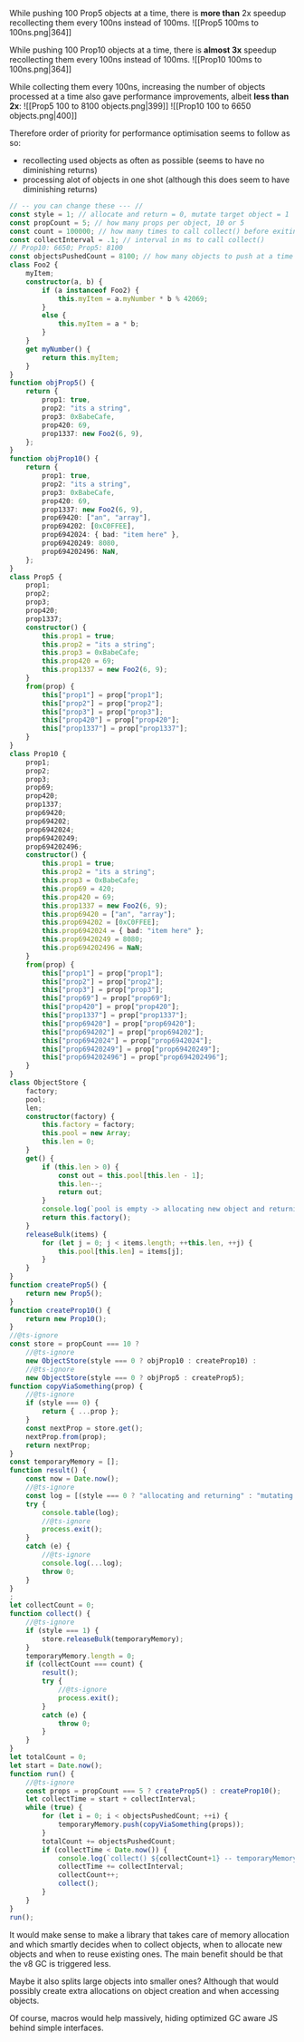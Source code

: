 
While pushing 100 Prop5 objects at a time, there is **more than** 2x speedup recollecting them every 100ns instead of 100ms.
![[Prop5 100ms to 100ns.png|364]]

While pushing 100 Prop10 objects at a time, there is **almost 3x** speedup recollecting them every 100ns instead of 100ms.
![[Prop10 100ms to 100ns.png|364]]

While collecting them every 100ns, increasing the number of objects processed at a time also gave performance improvements, albeit **less than 2x**:
![[Prop5 100 to 8100 objects.png|399]]
![[Prop10 100 to 6650 objects.png|400]]

Therefore order of priority for performance optimisation seems to follow as so:
- recollecting used objects as often as possible (seems to have no diminishing returns)
- processing alot of objects in one shot (although this does seem to have diminishing returns)
```Typescript TI:"Benchmark code" HL:"105-128,141-149,167-183" "FOLD"
// -- you can change these --- //
const style = 1; // allocate and return = 0, mutate target object = 1
const propCount = 5; // how many props per object, 10 or 5
const count = 100000; // how many times to call collect() before exiting
const collectInterval = .1; // interval in ms to call collect()
// Prop10: 6650; Prop5: 8100
const objectsPushedCount = 8100; // how many objects to push at a time
class Foo2 {
	myItem;
	constructor(a, b) {
		if (a instanceof Foo2) {
			this.myItem = a.myNumber * b % 42069;
		}
		else {
			this.myItem = a * b;
		}
	}
	get myNumber() {
		return this.myItem;
	}
}
function objProp5() {
	return {
		prop1: true,
		prop2: "its a string",
		prop3: 0xBabeCafe,
		prop420: 69,
		prop1337: new Foo2(6, 9),
	};
}
function objProp10() {
	return {
		prop1: true,
		prop2: "its a string",
		prop3: 0xBabeCafe,
		prop420: 69,
		prop1337: new Foo2(6, 9),
		prop69420: ["an", "array"],
		prop694202: [0xC0FFEE],
		prop6942024: { bad: "item here" },
		prop69420249: 8080,
		prop694202496: NaN,
	};
}
class Prop5 {
	prop1;
	prop2;
	prop3;
	prop420;
	prop1337;
	constructor() {
		this.prop1 = true;
		this.prop2 = "its a string";
		this.prop3 = 0xBabeCafe;
		this.prop420 = 69;
		this.prop1337 = new Foo2(6, 9);
	}
	from(prop) {
		this["prop1"] = prop["prop1"];
		this["prop2"] = prop["prop2"];
		this["prop3"] = prop["prop3"];
		this["prop420"] = prop["prop420"];
		this["prop1337"] = prop["prop1337"];
	}
}
class Prop10 {
	prop1;
	prop2;
	prop3;
	prop69;
	prop420;
	prop1337;
	prop69420;
	prop694202;
	prop6942024;
	prop69420249;
	prop694202496;
	constructor() {
		this.prop1 = true;
		this.prop2 = "its a string";
		this.prop3 = 0xBabeCafe;
		this.prop69 = 420;
		this.prop420 = 69;
		this.prop1337 = new Foo2(6, 9);
		this.prop69420 = ["an", "array"];
		this.prop694202 = [0xC0FFEE];
		this.prop6942024 = { bad: "item here" };
		this.prop69420249 = 8080;
		this.prop694202496 = NaN;
	}
	from(prop) {
		this["prop1"] = prop["prop1"];
		this["prop2"] = prop["prop2"];
		this["prop3"] = prop["prop3"];
		this["prop69"] = prop["prop69"];
		this["prop420"] = prop["prop420"];
		this["prop1337"] = prop["prop1337"];
		this["prop69420"] = prop["prop69420"];
		this["prop694202"] = prop["prop694202"];
		this["prop6942024"] = prop["prop6942024"];
		this["prop69420249"] = prop["prop69420249"];
		this["prop694202496"] = prop["prop694202496"];
	}
}
class ObjectStore {
	factory;
	pool;
	len;
	constructor(factory) {
		this.factory = factory;
		this.pool = new Array;
		this.len = 0;
	}
	get() {
		if (this.len > 0) {
			const out = this.pool[this.len - 1];
			this.len--;
			return out;
		}
		console.log(`pool is empty -> allocating new object and returning it`);
		return this.factory();
	}
	releaseBulk(items) {
		for (let j = 0; j < items.length; ++this.len, ++j) {
			this.pool[this.len] = items[j];
		}
	}
}
function createProp5() {
	return new Prop5();
}
function createProp10() {
	return new Prop10();
}
//@ts-ignore
const store = propCount === 10 ?
	//@ts-ignore
	new ObjectStore(style === 0 ? objProp10 : createProp10) :
	//@ts-ignore
	new ObjectStore(style === 0 ? objProp5 : createProp5);
function copyViaSomething(prop) {
	//@ts-ignore
	if (style === 0) {
		return { ...prop };
	}
	const nextProp = store.get();
	nextProp.from(prop);
	return nextProp;
}
const temporaryMemory = [];
function result() {
	const now = Date.now();
	//@ts-ignore
	const log = [(style === 0 ? "allocating and returning" : "mutating target obj") + " - " + (propCount == 5 ? "Prop5" : "Prop10"), "collect() called every " + collectInterval + " ms", "collect() called " + count + " times", objectsPushedCount + " objects pushed at a time", "took " + (now - start) / 1000 + " seconds", totalCount / 1000000 + " million total objects created", totalCount / (now - start) / 1000 + " thousand objects per second", "///////////////////////////////"];
	try {
		console.table(log);
		//@ts-ignore
		process.exit();
	}
	catch (e) {
		//@ts-ignore
		console.log(...log);
		throw 0;
	}
}
;
let collectCount = 0;
function collect() {
	//@ts-ignore
	if (style === 1) {
		store.releaseBulk(temporaryMemory);
	}
	temporaryMemory.length = 0;
	if (collectCount === count) {
		result();
		try {
			//@ts-ignore
			process.exit();
		}
		catch (e) {
			throw 0;
		}
	}
}
let totalCount = 0;
let start = Date.now();
function run() {
	//@ts-ignore
	const props = propCount === 5 ? createProp5() : createProp10();
	let collectTime = start + collectInterval;
	while (true) {
		for (let i = 0; i < objectsPushedCount; ++i) {
			temporaryMemory.push(copyViaSomething(props));
		}
		totalCount += objectsPushedCount;
		if (collectTime < Date.now()) {
			console.log(`collect() ${collectCount+1} -- temporaryMemory.length after ${temporaryMemory.length / objectsPushedCount} iterations = ${temporaryMemory.length}`);
			collectTime += collectInterval;
			collectCount++;
			collect();
		}
	}
}
run();
```

It would make sense to make a library that takes care of memory allocation and which smartly decides when to collect objects, when to allocate new objects and when to reuse existing ones. The main benefit should be that the v8 GC is triggered less.

Maybe it also splits large objects into smaller ones? Although that would possibly create extra allocations on object creation and when accessing objects.

Of course, macros would help massively, hiding optimized GC aware JS behind simple interfaces.